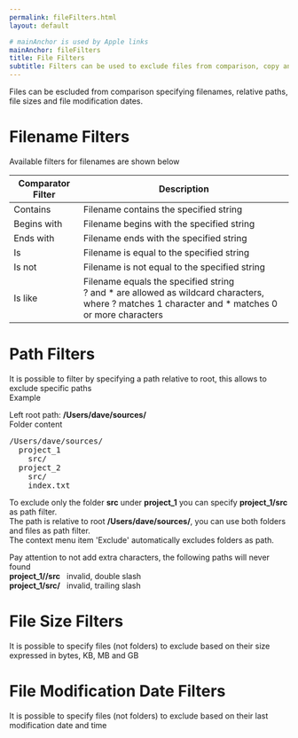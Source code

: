```yaml
---
permalink: fileFilters.html
layout: default

# mainAnchor is used by Apple links
mainAnchor: fileFilters
title: File Filters
subtitle: Filters can be used to exclude files from comparison, copy and delete actions
---
```


Files can be escluded from comparison specifying filenames, relative paths, file sizes and file modification dates.

# Filename Filters

Available filters for filenames are shown below

<div class="table-wrapper">
    <table class="alt">
        <thead>
            <tr>
                <th>Comparator Filter</th>
                <th>Description</th>
            </tr>
        </thead>
        <tbody>
            <tr>
                <td>Contains</td>
                <td>Filename contains the specified string</td>
            </tr>
            <tr>
                <td>Begins with</td>
                <td>Filename begins with the specified string</td>
            </tr>
            <tr>
                <td>Ends with</td>
                <td>Filename ends with the specified string</td>
            </tr>
            <tr>
                <td>Is</td>
                <td>Filename is equal to the specified string</td>
            </tr>
            <tr>
                <td>Is not</td>
                <td>Filename is not equal to the specified string</td>
            </tr>
            <tr>
                <td>Is like</td>
                <td>Filename equals the specified string
                    <br/>? and * are allowed as wildcard characters, where ? matches 1 character and * matches 0 or more characters</td>
            </tr>
        </tbody>
    </table>
</div>

# Path Filters

It is possible to filter by specifying a path relative to root, this allows to exclude specific paths  
Example  

Left root path: <strong>/Users/dave/sources/</strong>  
Folder content  
<pre>
/Users/dave/sources/
&nbsp;&nbsp;project_1
&nbsp;&nbsp;&nbsp;&nbsp;src/
&nbsp;&nbsp;project_2
&nbsp;&nbsp;&nbsp;&nbsp;src/
&nbsp;&nbsp;&nbsp;&nbsp;index.txt
</pre>
To exclude only the folder <strong>src</strong> under <strong>project_1</strong> you can specify <strong>project_1/src</strong> as path filter.  
The path is relative to root <strong>/Users/dave/sources/</strong>, you can use both folders and files as path filter.  
The context menu item 'Exclude' automatically excludes folders as path.  

Pay attention to not add extra characters, the following paths will never found  
<strong>project_1//src</strong>&nbsp;&nbsp;&nbsp;invalid, double slash  
<strong>project_1/src/</strong>&nbsp;&nbsp;&nbsp;invalid, trailing slash  


# File Size Filters

It is possible to specify files (not folders) to exclude based on their size expressed in bytes, KB, MB and GB

# File Modification Date Filters

It is possible to specify files (not folders) to exclude based on their last modification date and time
